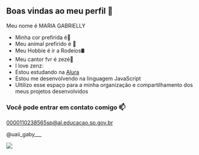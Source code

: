 ## Boas vindas ao meu perfil 🐎

Meu nome é MARIA GABRIELLY 

- Minha cor prefirida é🖤
- Meu animal prefirido é 🐎
- Meu Hobbie é ir a Rodeios🛢️
- Meu cantor fvr é zezé👼
- I love zenz:
- Estou estudando na [Alura](https://www.alura.com.br)
- Estou me desenvolvendo na linguagem JavaScript
- Ultilizo esse espaço para a minha organização e compartilhamento dos meus projetos desenvolvidos


 ### Você pode entrar em contato comigo 📫
 
 0000110238565sp@al.educacao.sp.gov.br 
 
 @uaii_gaby___

![](https://media1.tenor.com/m/dJNzGImD_poAAAAC/horse.gif)
